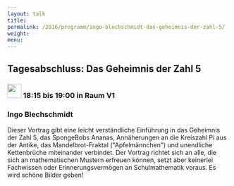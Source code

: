 ```yaml
---
layout: talk
title:
permalink: /2016/programm/ingo-blechschmidt-das-geheimnis-der-zahl-5/
weight:
menu:
---
```

## Tagesabschluss: Das Geheimnis der Zahl 5

### <img height = "32" src="../../../images/talk.svg"> 18:15 bis 19:00 in Raum V1

### Ingo Blechschmidt

Dieser Vortrag gibt eine leicht verständliche Einführung in das Geheimnis der Zahl 5, das SpongeBobs Ananas, Annäherungen an die Kreiszahl Pi aus der Antike, das Mandelbrot-Fraktal ("Apfelmännchen") und unendliche Kettenbrüche miteinander verbindet.  Der Vortrag richtet sich an alle, die sich an mathematischen Mustern erfreuen können, setzt aber keinerlei Fachwissen oder Erinnerungsvermögen an Schulmathematik voraus. Es wird schöne Bilder geben!


